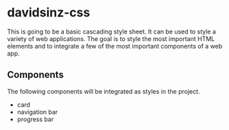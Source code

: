 # davidsinz-css

This is going to be a basic cascading style sheet. It can be used to style a variety of web applications. The goal is to style the most important HTML elements and to integrate a few of the most important components of a web app.

## Components

The following components will be integrated as styles in the project.

- card
- navigation bar
- progress bar

